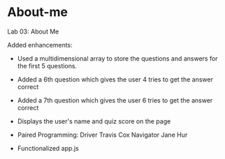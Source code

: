 # About-me

Lab 03: About Me

Added enhancements:

- Used a multidimensional array to store the questions and answers for the first 5 questions.
- Added a 6th question which gives the user 4 tries to get the answer correct
- Added a 7th question which gives the user 6 tries to get the answer correct
- Displays the user's name and quiz score on the page

- Paired Programming: Driver Travis Cox
  Navigator Jane Hur

- Functionalized app.js
